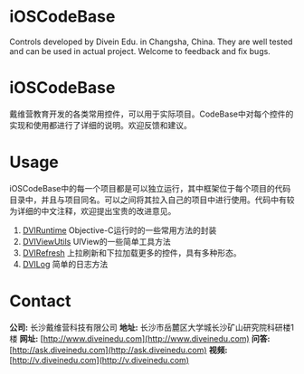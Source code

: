 # iOSCodeBase
Controls developed by Divein Edu. in Changsha, China. They are well tested and can be used in actual project. Welcome to feedback and fix bugs.

# iOSCodeBase
戴维营教育开发的各类常用控件，可以用于实际项目。CodeBase中对每个控件的实现和使用都进行了详细的说明。欢迎反馈和建议。

# Usage
iOSCodeBase中的每一个项目都是可以独立运行，其中框架位于每个项目的代码目录中，并且与项目同名。可以之间将其拉入自己的项目中进行使用。代码中有较为详细的中文注释，欢迎提出宝贵的改进意见。

1. [DVIRuntime](./DVIRuntime) Objective-C运行时的一些常用方法的封装
2. [DVIViewUtils](./DVIViewUtils) UIView的一些简单工具方法
3. [DVIRefresh](./DVIRefresh) 上拉刷新和下拉加载更多的控件，具有多种形态。
4. [DVILog](./DVILog) 简单的日志方法

# Contact
**公司:** 长沙戴维营科技有限公司
**地址:** 长沙市岳麓区大学城长沙矿山研究院科研楼1楼
**网址:** [http://www.diveinedu.com](http://www.diveinedu.com)
**问答:** [http://ask.diveinedu.com](http://ask.diveinedu.com)
**视频:** [http://v.diveinedu.com](http://v.diveinedu.com)